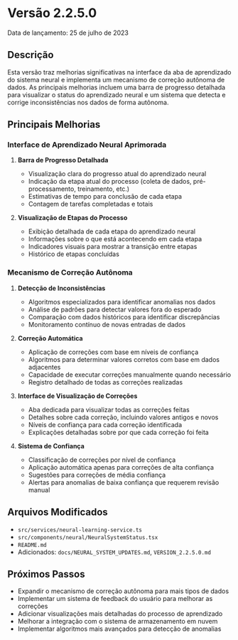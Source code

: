 # Versão 2.2.5.0

Data de lançamento: 25 de julho de 2023

## Descrição

Esta versão traz melhorias significativas na interface da aba de aprendizado do sistema neural e implementa um mecanismo de correção autônoma de dados. As principais melhorias incluem uma barra de progresso detalhada para visualizar o status do aprendizado neural e um sistema que detecta e corrige inconsistências nos dados de forma autônoma.

## Principais Melhorias

### Interface de Aprendizado Neural Aprimorada
1. **Barra de Progresso Detalhada**
   - Visualização clara do progresso atual do aprendizado neural
   - Indicação da etapa atual do processo (coleta de dados, pré-processamento, treinamento, etc.)
   - Estimativas de tempo para conclusão de cada etapa
   - Contagem de tarefas completadas e totais

2. **Visualização de Etapas do Processo**
   - Exibição detalhada de cada etapa do aprendizado neural
   - Informações sobre o que está acontecendo em cada etapa
   - Indicadores visuais para mostrar a transição entre etapas
   - Histórico de etapas concluídas

### Mecanismo de Correção Autônoma
1. **Detecção de Inconsistências**
   - Algoritmos especializados para identificar anomalias nos dados
   - Análise de padrões para detectar valores fora do esperado
   - Comparação com dados históricos para identificar discrepâncias
   - Monitoramento contínuo de novas entradas de dados

2. **Correção Automática**
   - Aplicação de correções com base em níveis de confiança
   - Algoritmos para determinar valores corretos com base em dados adjacentes
   - Capacidade de executar correções manualmente quando necessário
   - Registro detalhado de todas as correções realizadas

3. **Interface de Visualização de Correções**
   - Aba dedicada para visualizar todas as correções feitas
   - Detalhes sobre cada correção, incluindo valores antigos e novos
   - Níveis de confiança para cada correção identificada
   - Explicações detalhadas sobre por que cada correção foi feita

4. **Sistema de Confiança**
   - Classificação de correções por nível de confiança
   - Aplicação automática apenas para correções de alta confiança
   - Sugestões para correções de média confiança
   - Alertas para anomalias de baixa confiança que requerem revisão manual

## Arquivos Modificados

- `src/services/neural-learning-service.ts`
- `src/components/neural/NeuralSystemStatus.tsx`
- `README.md`
- Adicionados: `docs/NEURAL_SYSTEM_UPDATES.md`, `VERSION_2.2.5.0.md`

## Próximos Passos

- Expandir o mecanismo de correção autônoma para mais tipos de dados
- Implementar um sistema de feedback do usuário para melhorar as correções
- Adicionar visualizações mais detalhadas do processo de aprendizado
- Melhorar a integração com o sistema de armazenamento em nuvem
- Implementar algoritmos mais avançados para detecção de anomalias
